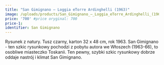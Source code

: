 ```yaml
---
title: "San Gimignano – Loggia eTorre Ardinghelli (1963)"
image: /uploads/products/San_Gimignano_–_Loggia_eTorre_Ardinghelli_(1963).jpg
price: '700' #price oryginal: 700
price-1:
identifier: San Gimignano
---
```


Rysunek z natury. Tusz czarny, karton 32 x 48 cm, rok 1963.
San Gimignano - ten szkic rysunkowy pochodzi z pobytu autora we Włoszech (1963-66), to osobliwe miasteczko Toskanii. Ten pewny, szybki szkic rysunkowy dobrze oddaje nastrój i klimat San Gimignano.